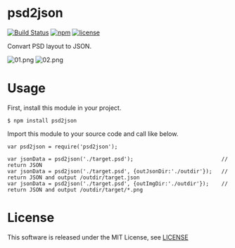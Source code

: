 # psd2json

[![Build Status](https://travis-ci.org/zprodev/psd2json.svg?branch=master)](https://travis-ci.org/zprodev/psd2json)
[![npm](https://img.shields.io/npm/v/psd2json.svg)](https://www.npmjs.com/package/psd2json)
[![license](https://img.shields.io/github/license/zprodev/psd2json.svg)](LICENSE)

Convart PSD layout to JSON.

![01.png](https://raw.githubusercontent.com/zprodev/psd2json/master/docs/img/01.png)
![02.png](https://raw.githubusercontent.com/zprodev/psd2json/master/docs/img/02.png)

# Usage

First, install this module in your project.

```
$ npm install psd2json
```

Import this module to your source code and call like below.

```
var psd2json = require('psd2json');

var jsonData = psd2json('./target.psd');                            // return JSON
var jsonData = psd2json('./target.psd', {outJsonDir:'./outdir'});   // return JSON and output /outdir/target.json
var jsonData = psd2json('./target.psd', {outImgDir:'./outdir'});    // return JSON and output /outdir/target/*.png
```

# License

This software is released under the MIT License, see [LICENSE](LICENSE)

